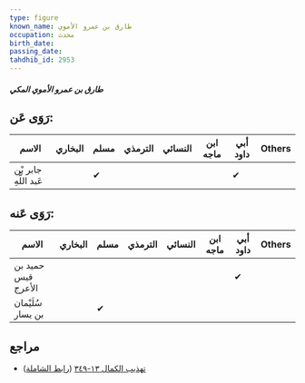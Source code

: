 ```yaml
---
type: figure
known_name: طارق بن عمرو الأموي
occupation: محدث
birth_date:
passing_date:
tahdhib_id: 2953
---
```

##### طارق بن عمرو الأموي المكي

## رَوَى عَن:
| الاسم                 | البخاري | مسلم | الترمذي | النسائي | ابن ماجه | أبي داود | Others |
| --------------------- | ------- | ---- | ------- | ------- | -------- | -------- | ------ |
| جابر بْن عَبد اللَّهِ |         | ✔    |         |         |          | ✔        |        |
## رَوَى عَنه:
| الاسم              | البخاري | مسلم | الترمذي | النسائي | ابن ماجه | أبي داود | Others |
| ------------------ | ------- | ---- | ------- | ------- | -------- | -------- | ------ |
| حميد بن قيس الأعرج |         |      |         |         |          | ✔        |        |
| سُلَيْمان بن يسار  |         | ✔    |         |         |          |          |        |
## مراجع
- [تهذيب الكمال ١٣-٣٤٩](obsidian://open?vault=Tahdhib-al-Kamal&file=Figures/٢٩٥٣-طارق%20بن%20عمرو%20الأموي%20المكي) ([رابط الشاملة](https://shamela.ws/book/3722/6730))